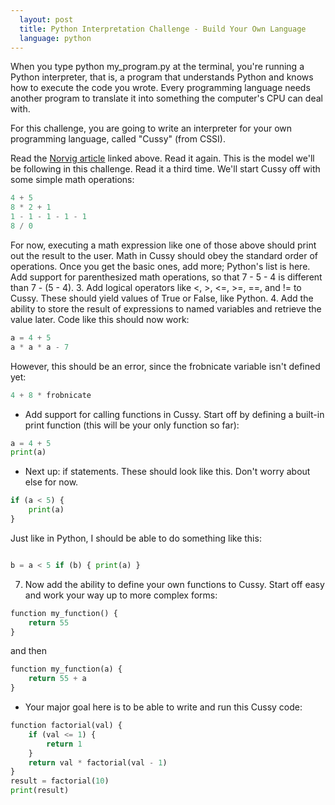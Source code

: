 ```yaml
---
  layout: post
  title: Python Interpretation Challenge - Build Your Own Language
  language: python
---
```


When you type python my_program.py at the terminal, you're running a Python interpreter, that is, a program that understands Python and knows how to execute the code you wrote. Every programming language needs another program to translate it into something the computer's CPU can deal with.

For this challenge, you are going to write an interpreter for your own programming language, called "Cussy" (from CSSI).

Read the [Norvig article](http://norvig.com/lispy.html) linked above. Read it again. This is the model we'll be following in this challenge. Read it a third time.
We'll start Cussy off with some simple math operations:

```python
4 + 5
8 * 2 + 1
1 - 1 - 1 - 1 - 1
8 / 0
```
For now, executing a math expression like one of those above should print out the result to the user. Math in Cussy should obey the standard order of operations. Once you get the basic ones, add more; Python's list is here. Add support for parenthesized math operations, so that 7 - 5 - 4 is different than 7 - (5 - 4). 3. Add logical operators like <, >, <=, >=, ==, and != to Cussy. These should yield values of True or False, like Python. 4. Add the ability to store the result of expressions to named variables and retrieve the value later. Code like this should now work:

```python
a = 4 + 5
a * a * a - 7
```
However, this should be an error, since the frobnicate variable isn't defined yet:

```python
4 + 8 * frobnicate
```
+ Add support for calling functions in Cussy. Start off by defining a built-in print function (this will be your only function so far):

```python
a = 4 + 5
print(a)
```
+ Next up: if statements. These should look like this. Don't worry about else for now.

```python
if (a < 5) {
    print(a)
}
```
Just like in Python, I should be able to do something like this:
```python

b = a < 5 if (b) { print(a) }
```
7. Now add the ability to define your own functions to Cussy. Start off easy and work your way up to more complex forms:

```python
function my_function() {
    return 55
}
```
and then
```python
function my_function(a) {
    return 55 + a
}
```
+ Your major goal here is to be able to write and run this Cussy code:

```python
function factorial(val) {
    if (val <= 1) {
        return 1
    }
    return val * factorial(val - 1)
}
result = factorial(10)
print(result)
```
